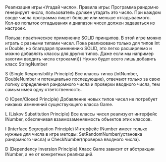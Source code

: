 Реализация игры «Угадай число».
Правила игры:
Программа рандомно генерирует число, пользователь должен угадать это число. При каждом вводе числа программа пишет больше или меньше отгадываемого. Кол-во попыток отгадывания и диапазон чисел должен задаваться из настроек.

Польза: практическое применение SOLID принципов.
В этой игре можно играть с разными типами чисел. Пока реализовано только для типов Int и Double, но благодаря применению SOLID, это легко расширяемо и можно добавлять классы для других типов. Даже если мы например захотим вводить числа строками))) Нужно будет всего лишь добавить класс StringNumber

S (Single Responsibility Principle)
Все классы типов (IntNumber, DoubleNumber и потенциально последующие), отвечают только за свою логику определения рандомного числа и проверки вводного числа, тем самым имея одну ответственность.

O (Open/Closed Principle)
Добавление новых типов чисел не потребует никаких изменений существующего класса Game.

L (Liskov Substitution Principle)
Все классы чисел реализуют интерфейс INumber, обеспечивая взаимозаменяемость объектов этих классов.

I (Interface Segregation Principle)
Интерфейс INumber имеет только нужные для числа в игре методы: SetRandomNumber(установка рандомного числа) и CheckNumber(проверка вводного числа).

D (Dependency Inversion Principle)
Класс Game зависит от абстракции INumber, а не от конкретных реализаций.
